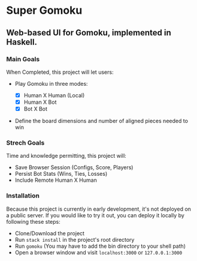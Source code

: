 # Super Gomoku
## Web-based UI for Gomoku, implemented in Haskell.

### Main Goals
When Completed, this project will let users:

* Play Gomoku in three modes:

  - [x] Human X Human (Local)
  - [x] Human X Bot
  - [x] Bot X Bot

* Define the board dimensions and number of aligned pieces needed to win

### Strech Goals
Time and knowledge permitting, this project will:

*  Save Browser Session (Configs, Score, Players)
*  Persist Bot Stats (Wins, Ties, Losses)
*  Include Remote Human X Human

### Installation
Because this project is currently in early development, it's not deployed on a public server. If you would like to try it out, you can deploy it locally by following these steps:

* Clone/Download the project
* Run `stack install` in the project's root directory
* Run `gomoku` (You may have to add the bin directory to your shell path)
* Open a browser window and visit `localhost:3000` or `127.0.0.1:3000`
